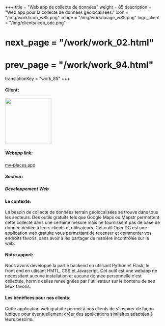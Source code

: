 +++
title = "Web app de collecte de données"
weight = 85
description = "Web app pour la collecte de données géolocalisées."
icon = "/img/work/icon_w85.png"
image = "/img/work/image_w85.png"
logo_client = "/img/clients/icon_odc.png"
# next_page = "/work/work_02.html"
# prev_page = "/work/work_94.html"
translationKey = "work_85"
+++

<!-- Client -->
<div class="row">
	<div class="col-sm-3"><h4>Client:</h4></div>
	<!--  <div class="col-sm-3"> <h3><a href = "https://www.eiffage.com/" target="_blank">Eiffage</a> </h3> </div>-->
	<div class="col-sm-3"><a href = "https://my-places.app" target="_blank"/> <img src="/img/clients/icon_odc.svg" width="150px"/></a></div>
	<!-- <div class="col-sm-3"></div> -->
</div>	

<!-- Link -->
<div class="row">
	<div class="col-sm-3"><h5>Webapp link:</h4></div>
	<div class="col-sm-3"><a href = "https://my-places.app" target="_blank"/>my-places.app</a></div>
	<div class="col-sm-3"></a></div>
</div>	

<!-- Sector -->
<div class="row">
	<div class="col-sm-3"><h5>Secteur:</h4></div>
	<div class="col-sm-3"> <h5>Développement Web</div>
	<div class="col-sm-3"></div>
</div>	

<h4>Le contexte:</h4> 
<p>
Le besoin de collecte de données terrain géolocalisées se trouve dans tous les secteurs. Des outils gratuits tels que Google Maps ou Mapstr permettent cette collecte dans une certaine mesure mais ne fournissent pas de base de donnée dédiée à leurs clients et utilisateurs. Cet outil OpenDC est une application web gratuite vous permettant de recenser et commenter vos endroits favoris, sans avoir à les partager de manière incontrôlée sur le web.
</p>

<h4>Notre apport:</h4>
<p>
Nous avons développé la partie backend en utilisant Python et Flask, le front end en utlisant HMTL, CSS et Javascript. Cet outil est une webapp ne nécessitant aucune installation et aucune donnée personnelle n'est collectée, hormis celles renseignées par l'utilisateur sur le contenu de ses lieux favoris.
</p>

<h4>Les bénéfices pour nos clients:</h4>
<p>
Cette application web gratuite permet à nos clients de s'inspirer de façon ludique pour éventuellement créer des applications similaires adaptées à leurs besoins.
</p>
